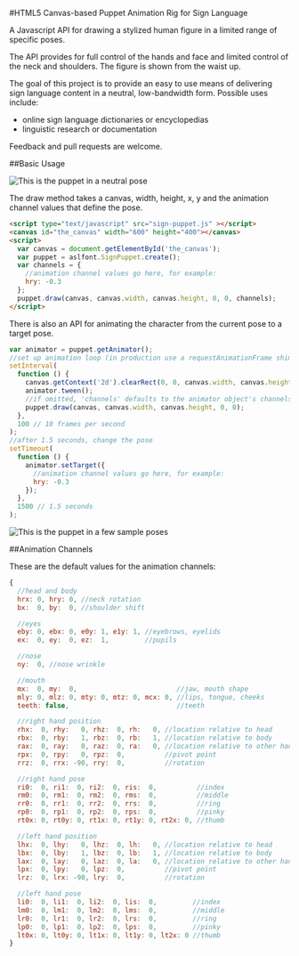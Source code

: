 #HTML5 Canvas-based Puppet Animation Rig for Sign Language

A Javascript API for drawing a stylized human figure in a limited range of specific poses.

The API provides for full control of the hands and face and limited control of the neck and shoulders.  The figure is shown from the waist up.

The goal of this project is to provide an easy to use means of delivering sign language content in a neutral, low-bandwidth form. Possible uses include:

- online sign language dictionaries or encyclopedias
- linguistic research or documentation

Feedback and pull requests are welcome.

##Basic Usage

![This is the puppet in a neutral pose](http://github.com/aslfont/sign-puppet/raw/master/demo/default.png)

The draw method takes a canvas, width, height, x, y and the animation channel values that define the pose.

```html
<script type="text/javascript" src="sign-puppet.js" ></script>
<canvas id="the_canvas" width="600" height="400"></canvas>
<script>
  var canvas = document.getElementById('the_canvas');
  var puppet = aslfont.SignPuppet.create();
  var channels = {
    //animation channel values go here, for example:
    hry: -0.3
  };
  puppet.draw(canvas, canvas.width, canvas.height, 0, 0, channels);
</script>
```

There is also an API for animating the character from the current pose to a target pose.

```javascript
var animator = puppet.getAnimator();
//set up animation loop (in production use a requestAnimationFrame shim)
setInterval(
  function () {
    canvas.getContext('2d').clearRect(0, 0, canvas.width, canvas.height);
    animator.tween();
    //if omitted, 'channels' defaults to the animator object's channels
    puppet.draw(canvas, canvas.width, canvas.height, 0, 0);
  },
  100 // 10 frames per second
);
//after 1.5 seconds, change the pose
setTimeout(
  function () {
    animator.setTarget({
      //animation channel values go here, for example:
      hry: -0.3
    });
  },
  1500 // 1.5 seconds
);
```

![This is the puppet in a few sample poses](http://github.com/aslfont/sign-puppet/raw/master/demo/action_small_.png)


##Animation Channels

These are the default values for the animation channels:

```javascript
{
  //head and body
  hrx: 0, hry: 0, //neck rotation
  bx:  0, by:  0, //shoulder shift

  //eyes
  eby: 0, ebx: 0, e0y: 1, e1y: 1, //eyebrows, eyelids
  ex:  0, ey:  0, ez:  1,         //pupils

  //nose
  ny:  0, //nose wrinkle

  //mouth
  mx:  0, my:  0,                         //jaw, mouth shape
  mly: 0, mlz: 0, mty: 0, mtz: 0, mcx: 0, //lips, tongue, cheeks
  teeth: false,                           //teeth

  //right hand position
  rhx:  0, rhy:   0, rhz:  0, rh:   0, //location relative to head
  rbx:  0, rby:   1, rbz:  0, rb:   1, //location relative to body
  rax:  0, ray:   0, raz:  0, ra:   0, //location relative to other hand
  rpx:  0, rpy:   0, rpz:  0,          //pivot point
  rrz:  0, rrx: -90, rry:  0,          //rotation

  //right hand pose
  ri0:  0, ri1:  0, ri2:  0, ris:  0,          //index
  rm0:  0, rm1:  0, rm2:  0, rms:  0,          //middle
  rr0:  0, rr1:  0, rr2:  0, rrs:  0,          //ring
  rp0:  0, rp1:  0, rp2:  0, rps:  0,          //pinky
  rt0x: 0, rt0y: 0, rt1x: 0, rt1y: 0, rt2x: 0, //thumb

  //left hand position
  lhx:  0, lhy:   0, lhz:  0, lh:   0, //location relative to head
  lbx:  0, lby:   1, lbz:  0, lb:   1, //location relative to body
  lax:  0, lay:   0, laz:  0, la:   0, //location relative to other hand
  lpx:  0, lpy:   0, lpz:  0,          //pivot point
  lrz:  0, lrx: -90, lry:  0,          //rotation

  //left hand pose
  li0:  0, li1:  0, li2:  0, lis:  0,         //index
  lm0:  0, lm1:  0, lm2:  0, lms:  0,         //middle
  lr0:  0, lr1:  0, lr2:  0, lrs:  0,         //ring
  lp0:  0, lp1:  0, lp2:  0, lps:  0,         //pinky
  lt0x: 0, lt0y: 0, lt1x: 0, lt1y: 0, lt2x: 0 //thumb
}
```